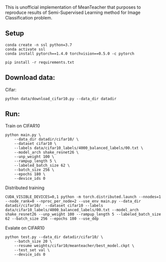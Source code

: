 This is unofficial implementation of MeanTeacher that purposes to reproduce results of Semi-Supervised Learning method for Image Classification problem.

## Setup
```
conda create -n ssl python=3.7
conda activate ssl
conda install pytorch==1.4.0 torchvision==0.5.0 -c pytorch

pip install -r requirements.txt
```

## Download data:
Cifar:
```
python data/download_cifar10.py --data_dir datadir
```

## Run:
Train on CIFAR10
```
python main.py \
    --data_dir datadir/cifar10/ \
    --dataset cifar10 \
    --labels data/cifar10_labels/4000_balanced_labels/00.txt \
    --model_arch shake_resnet26 \
    --unp_weight 100 \
    --rampup_length 5 \
    --labeled_batch_size 62 \
    --batch_size 256 \
    --epochs 180 \
    --device_ids 0
```
Distributed training
```
CUDA_VISIBLE_DEVICES=0,1 python -m torch.distributed.launch --nnodes=1 --node_rank=0 --nproc_per_node=2 --use_env main.py --data_dir datadir/cifar10/  --dataset cifar10 --labels data/cifar10_labels/4000_balanced_labels/00.txt --model_arch shake_resnet26 --unp_weight 100 --rampup_length 5 --labeled_batch_size 62 --batch_size 256 --epochs 180 --use_ddp
```

Evalate on CIFAR10
```
python test.py --data_dir datadir/cifar10/ \
    --batch_size 20 \
    --resume weights/cifar10/meanteacher/best_model.ckpt \
    --test_set val \
    --device_ids 0
```
